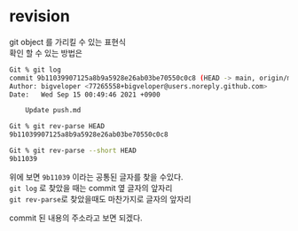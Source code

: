 # revision
git object 를 가리킬 수 있는 표현식  
확인 할 수 있는 방법은  

```sh
Git % git log
commit 9b11039907125a8b9a5928e26ab03be70550c0c8 (HEAD -> main, origin/main, origin/HEAD)
Author: bigveloper <77265558+bigveloper@users.noreply.github.com>
Date:   Wed Sep 15 00:49:46 2021 +0900

    Update push.md
```
```sh
Git % git rev-parse HEAD
9b11039907125a8b9a5928e26ab03be70550c0c8

```
```sh
Git % git rev-parse --short HEAD
9b11039
```  
위에 보면 `9b11039` 이라는 공통된 글자를 찾을 수있다.  
`git log` 로 찾았을 때는 commit 옆 글자의 앞자리  
`git rev-parse`로 찾았을때도 마찬가지로 글자의 앞자리  

commit 된 내용의 주소라고 보면 되겠다.
